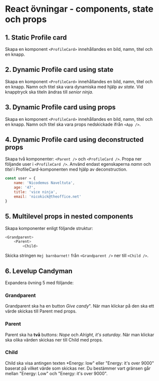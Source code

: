 # React övningar - components, state och props

## 1. Static Profile card
Skapa en komponent ```<ProfileCard>``` innehållandes en bild, namn, titel och en knapp.

## 2. Dynamic Profile card using state
Skapa en komponent ```<ProfileCard>``` innehållandes en bild, namn, titel och en knapp. Namn och titel ska vara dynamiska med hjälp av *state*. Vid knapptryck ska titeln ändras till *senior ninja*.

## 3. Dynamic Profile card using props
Skapa en komponent ```<ProfileCard>``` innehållandes en bild, namn, titel och en knapp. Namn och titel ska vara props nedskickade ifrån ```<App />```.

## 4. Dynamic Profile card using deconstructed props
Skapa två komponenter: ```<Parent />``` och ```<ProfileCard />```. Propa ner följande user i ```<ProfileCard />```. Använd endast egenskaperna *namn* och *titel* i ProfileCard-komponenten med hjälp av deconstruction.

```javascript
const user = {
    name: 'Nicodemus Naveltuta',
    age: '47',
    title: 'vice ninja',
    email: 'nicokick@theoffice.net'
}
```

## 5. Multilevel props in nested components
Skapa komponenter enligt följande struktur:

```javascript
<Grandparent>
    <Parent>
        <Child>
 ```

Skicka stringen ```Hej barnbarnet!``` från ```<Grandparent />``` ner till ```<Child />```.


## 6. Levelup Candyman
Expandera övning 5 med följande:

### Grandparent
Grandparent ska ha en button *Give candy*". När man klickar på den ska ett värde skickas till Parent med props.

### Parent
Parent ska ha **två** buttons: *Nope* och *Alright, it's saturday*.
När man klickar ska olika värden skickas ner till Child med props.

### Child
Child ska visa antingen texten *Energy: low" eller "Energy: it's over 9000" baserat på vilket värde som skickas ner. Du bestämmer vart gränsen går mellan "Energy: Low" och "Energy: it's over 9000".